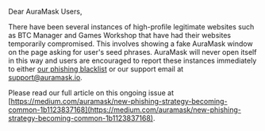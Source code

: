 Dear AuraMask Users,

There have been several instances of high-profile legitimate websites such as BTC Manager and Games Workshop that have had their websites temporarily compromised. This involves showing a fake AuraMask window on the page asking for user's seed phrases. AuraMask will never open itself in this way and users are encouraged to report these instances immediately to either [our phishing blacklist](https://github.com/AuraMask/eth-phishing-detect/issues) or our support email at [support@auramask.io](mailto:support@auramask.io).

Please read our full article on this ongoing issue at [https://medium.com/auramask/new-phishing-strategy-becoming-common-1b1123837168](https://medium.com/auramask/new-phishing-strategy-becoming-common-1b1123837168). 

